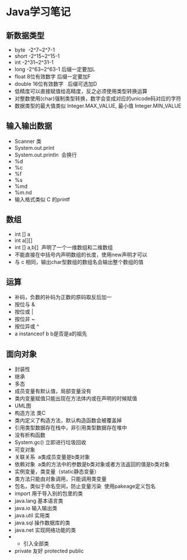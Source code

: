 # Java学习笔记

## 新数据类型
+ byte  -2^7~2^7-1
+ short  -2^15~2^15-1
+ int  -2^31~2^31-1
+ long  -2^63~2^63-1  后缀一定要加L
+ float  8位有效数字  后缀一定要加F
+ double  16位有效数字   后缀可选加D
+ 低精度可以直接赋值给高精度，反之必须使用类型转换运算
+ 对整数使用(char)强制类型转换，数字会变成对应的unicode码对应的字符
+ 数据类型的最大值类似 Integer.MAX_VALUE, 最小值 Integer.MIN_VALUE
## 输入输出数据
+ Scanner 类
+ System.out.print
+ System.out.println  会换行
+ %d
+ %c
+ %f
+ %s
+ %md
+ %m.nd
+ 输入格式类似 C 的printf
## 数组
+ int [] a
+ int a[][]
+ int [] a,b[]  声明了一个一维数组和二维数组
+ 不能直接在中括号内声明数组的长度，使用new声明才可以
+ 与 c 相同，输出char型数组的数组名会输出整个数组的值
## 运算
+ 补码，负数的补码为正数的原码取反后加一
+ 按位与 &
+ 按位或 |
+ 按位非 ~
+ 按位异或 ^
+ a instanceof b b是否是a的祖先
## 面向对象
+ 封装性
+ 继承
+ 多态
+ 成员变量有默认值，局部变量没有
+ 类内变量赋值只能出现在方法体内或在声明的时候赋值
+ UML图
+ 构造方法 类C
+ 类内定义了构造方法，默认构造函数会被覆盖掉
+ 引用类型数据存在栈中，非引用类型数据存在堆中
+ 没有析构函数
+ System.gc() 立即进行垃圾回收
+ 可变对象
+ 关联关系  a类成员变量是b类对象
+ 依赖对象  a类的方法中的参数是b类对象或者方法返回的值是b类对象
+ 实例变量，类变量（static静态变量）
+ 类方法只能由对象调用，只能调用类变量
+ 包名，类似于命名空间，防止变量污染  使用pakeage定义包名
+ import 用于导入别的包里的类
+ java.lang 基本语言类
+ java.io 输入输出类
+ java.util 实用类
+ java.sql 操作数据库的类
+ java.net 实现网络功能的类
+ * 引入全部类
+ private 友好 protected public



